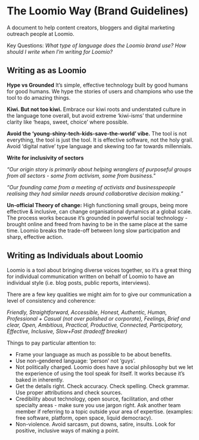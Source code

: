# The Loomio Way (Brand Guidelines)

A document to help content creators, bloggers and digital marketing outreach people at Loomio.

Key Questions:
*What type of language does the Loomio brand use?*
*How should I write when I’m writing for Loomio?*

## Writing as as Loomio

**Hype vs Grounded**
It’s simple, effective technology built by good humans for good humans. We hype the stories of users and champions who use the tool to do amazing things. 

**Kiwi. But not too kiwi.** 
Embrace our kiwi roots and understated culture in the language tone overall, but avoid extreme ‘kiwi-isms’ that undermine clarity like ‘heaps, sweet, choice’ where possible.

**Avoid the ‘young-shiny-tech-kids-save-the-world’ vibe.** 
The tool is not everything, the tool is just the tool. It is effective software, not the holy grail. Avoid ‘digital native’ type language and skewing too far towards millennials.

**Write for inclusivity of sectors**

*“Our origin story is primarily about helping wranglers of purposeful groups from all sectors - some from activism, some from business."*

*“Our founding came from a meeting of activists and businesspeople realising they had similar needs around collaborative decision making.”*

**Un-official Theory of change:** 
High functioning small groups, being more effective & inclusive, can change organisational dynamics at a global scale. The process works because it’s grounded in powerful social technology - brought online and freed from having to be in the same place at the same time. Loomio breaks the trade-off between long slow participation and sharp, effective action. 


## Writing as Individuals about Loomio

Loomio is a tool about bringing diverse voices together, so it’s a great thing for individual communication written on behalf of Loomio to have an individual style (i.e. blog posts, public reports, interviews).

There are a few key qualities we might aim for to give our communication a level of consistency and coherence:

*Friendly, Straightforward, Accessible, Honest, Authentic, Human, Professional + Casual (not over polished or corporate), Feelings, Brief and clear, Open, Ambitious, Practical, Productive, Connected, Participatory, Effective, Inclusive, Slow+Fast (tradeoff breaker)*

Things to pay particular attention to:

* Frame your language as much as possible to be about benefits. 
* Use non-gendered language: ‘person’ not ‘guys’.
* Not politically charged. Loomio does have a social philosophy but we let the experience of using the tool speak for itself. It works because it’s baked in inherently.
* Get the details right. Check accuracy. Check spelling. Check grammar. Use proper attributions and check sources.
* Credibility about technology, open source, facilitation, and other specialty areas - make sure you use jargon right. Ask another team member if referring to a topic outside your area of expertise. (examples: free software, platform, open space, liquid democracy). 
* Non-violence. Avoid sarcasm, put downs, satire, insults. Look for positive, inclusive ways of making a point. 






